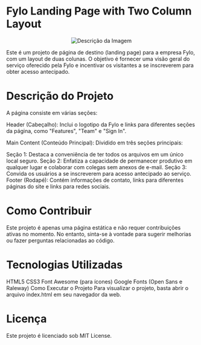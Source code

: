 
# Fylo Landing Page with Two Column Layout

<p align="center">
  <img src="https://i.ibb.co/0rDVqm8/desktop-preview.jpg" alt="Descrição da Imagem">
</p>

Este é um projeto de página de destino (landing page) para a empresa Fylo, com um layout de duas colunas. O objetivo é fornecer uma visão geral do serviço oferecido pela Fylo e incentivar os visitantes a se inscreverem para obter acesso antecipado.

# Descrição do Projeto
A página consiste em várias seções:

Header (Cabeçalho): Inclui o logotipo da Fylo e links para diferentes seções da página, como "Features", "Team" e "Sign In".

Main Content (Conteúdo Principal): Dividido em três seções principais:

Seção 1: Destaca a conveniência de ter todos os arquivos em um único local seguro.
Seção 2: Enfatiza a capacidade de permanecer produtivo em qualquer lugar e colaborar com colegas sem anexos de e-mail.
Seção 3: Convida os usuários a se inscreverem para acesso antecipado ao serviço.
Footer (Rodapé): Contém informações de contato, links para diferentes páginas do site e links para redes sociais.

# Como Contribuir
Este projeto é apenas uma página estática e não requer contribuições ativas no momento. No entanto, sinta-se à vontade para sugerir melhorias ou fazer perguntas relacionadas ao código.

# Tecnologias Utilizadas
HTML5
CSS3
Font Awesome (para ícones)
Google Fonts (Open Sans e Raleway)
Como Executar o Projeto
Para visualizar o projeto, basta abrir o arquivo index.html em seu navegador da web.

# Licença
Este projeto é licenciado sob MIT License.
